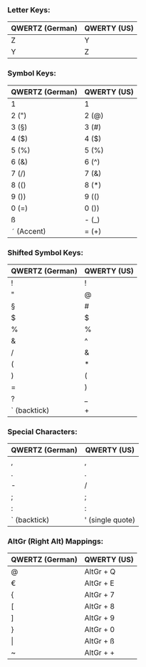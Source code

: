 ### Letter Keys:
| QWERTZ (German) | QWERTY (US)  |
|-----------------|--------------|
| Z               | Y            |
| Y               | Z            |

### Symbol Keys:
| QWERTZ (German) | QWERTY (US)   |
|-----------------|---------------|
| 1               | 1             |
| 2 (")           | 2 (@)         |
| 3 (§)           | 3 (#)         |
| 4 ($)           | 4 ($)         |
| 5 (%)           | 5 (%)         |
| 6 (&)           | 6 (^)         |
| 7 (/)           | 7 (&)         |
| 8 (()           | 8 (*)         |
| 9 ())           | 9 (()         |
| 0 (=)           | 0 ())         |
| ß               | - (_)         |
| `´` (Accent)    | = (+)         |

### Shifted Symbol Keys:
| QWERTZ (German)    | QWERTY (US)       |
|--------------------|-------------------|
| !                  | !                 |
| "                  | @                 |
| §                  | #                 |
| $                  | $                 |
| %                  | %                 |
| &                  | ^                 |
| /                  | &                 |
| (                  | *                 |
| )                  | (                 |
| =                  | )                 |
| ?                  | _                 |
| ` (backtick)       | +                 |

### Special Characters:
| QWERTZ (German) | QWERTY (US)  |
|-----------------|--------------|
| ,               | ,            |
| .               | .            |
| -               | /            |
| ;               | ;            |
| :               | :            |
| ` (backtick)    | ' (single quote) |

### AltGr (Right Alt) Mappings:
| QWERTZ (German) | QWERTY (US)       |
|-----------------|-------------------|
| @               | AltGr + Q         |
| €               | AltGr + E         |
| {               | AltGr + 7         |
| [               | AltGr + 8         |
| ]               | AltGr + 9         |
| }               | AltGr + 0         |
| \|              | AltGr + ß         |
| ~               | AltGr + +         |
